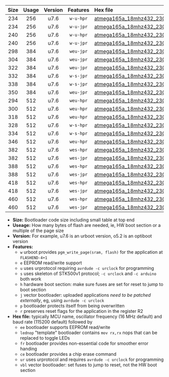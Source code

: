 |Size|Usage|Version|Features|Hex file|
|:-:|:-:|:-:|:-:|:--|
|234|256|u7.6|`w-u-hpr`|[atmega165a_18mhz432_230400bps_ur.hex](https://raw.githubusercontent.com/stefanrueger/urboot/main/atmega165a_18mhz432_230400bps_ur.hex)|
|234|256|u7.6|`w-u-jpr`|[atmega165a_18mhz432_230400bps_ur_vbl.hex](https://raw.githubusercontent.com/stefanrueger/urboot/main/atmega165a_18mhz432_230400bps_ur_vbl.hex)|
|240|256|u7.6|`w-u-hpr`|[atmega165a_18mhz432_230400bps_lednop_ur.hex](https://raw.githubusercontent.com/stefanrueger/urboot/main/atmega165a_18mhz432_230400bps_lednop_ur.hex)|
|240|256|u7.6|`w-u-jpr`|[atmega165a_18mhz432_230400bps_lednop_ur_vbl.hex](https://raw.githubusercontent.com/stefanrueger/urboot/main/atmega165a_18mhz432_230400bps_lednop_ur_vbl.hex)|
|298|384|u7.6|`weu-jpr`|[atmega165a_18mhz432_230400bps_ee_ur_vbl.hex](https://raw.githubusercontent.com/stefanrueger/urboot/main/atmega165a_18mhz432_230400bps_ee_ur_vbl.hex)|
|304|384|u7.6|`weu-jpr`|[atmega165a_18mhz432_230400bps_ee_lednop_ur_vbl.hex](https://raw.githubusercontent.com/stefanrueger/urboot/main/atmega165a_18mhz432_230400bps_ee_lednop_ur_vbl.hex)|
|322|384|u7.6|`weu-jpr`|[atmega165a_18mhz432_230400bps_ee_lednop_fr_ur_vbl.hex](https://raw.githubusercontent.com/stefanrueger/urboot/main/atmega165a_18mhz432_230400bps_ee_lednop_fr_ur_vbl.hex)|
|332|384|u7.6|`w-s-jpr`|[atmega165a_18mhz432_230400bps_vbl.hex](https://raw.githubusercontent.com/stefanrueger/urboot/main/atmega165a_18mhz432_230400bps_vbl.hex)|
|338|384|u7.6|`w-s-jpr`|[atmega165a_18mhz432_230400bps_lednop_vbl.hex](https://raw.githubusercontent.com/stefanrueger/urboot/main/atmega165a_18mhz432_230400bps_lednop_vbl.hex)|
|350|384|u7.6|`weu-jpr`|[atmega165a_18mhz432_230400bps_ee_lednop_fr_ce_ur_vbl.hex](https://raw.githubusercontent.com/stefanrueger/urboot/main/atmega165a_18mhz432_230400bps_ee_lednop_fr_ce_ur_vbl.hex)|
|294|512|u7.6|`weu-hpr`|[atmega165a_18mhz432_230400bps_ee_ur.hex](https://raw.githubusercontent.com/stefanrueger/urboot/main/atmega165a_18mhz432_230400bps_ee_ur.hex)|
|300|512|u7.6|`weu-hpr`|[atmega165a_18mhz432_230400bps_ee_lednop_ur.hex](https://raw.githubusercontent.com/stefanrueger/urboot/main/atmega165a_18mhz432_230400bps_ee_lednop_ur.hex)|
|318|512|u7.6|`weu-hpr`|[atmega165a_18mhz432_230400bps_ee_lednop_fr_ur.hex](https://raw.githubusercontent.com/stefanrueger/urboot/main/atmega165a_18mhz432_230400bps_ee_lednop_fr_ur.hex)|
|328|512|u7.6|`w-s-hpr`|[atmega165a_18mhz432_230400bps.hex](https://raw.githubusercontent.com/stefanrueger/urboot/main/atmega165a_18mhz432_230400bps.hex)|
|334|512|u7.6|`w-s-hpr`|[atmega165a_18mhz432_230400bps_lednop.hex](https://raw.githubusercontent.com/stefanrueger/urboot/main/atmega165a_18mhz432_230400bps_lednop.hex)|
|346|512|u7.6|`weu-hpr`|[atmega165a_18mhz432_230400bps_ee_lednop_fr_ce_ur.hex](https://raw.githubusercontent.com/stefanrueger/urboot/main/atmega165a_18mhz432_230400bps_ee_lednop_fr_ce_ur.hex)|
|382|512|u7.6|`wes-hpr`|[atmega165a_18mhz432_230400bps_ee.hex](https://raw.githubusercontent.com/stefanrueger/urboot/main/atmega165a_18mhz432_230400bps_ee.hex)|
|382|512|u7.6|`wes-jpr`|[atmega165a_18mhz432_230400bps_ee_vbl.hex](https://raw.githubusercontent.com/stefanrueger/urboot/main/atmega165a_18mhz432_230400bps_ee_vbl.hex)|
|388|512|u7.6|`wes-hpr`|[atmega165a_18mhz432_230400bps_ee_lednop.hex](https://raw.githubusercontent.com/stefanrueger/urboot/main/atmega165a_18mhz432_230400bps_ee_lednop.hex)|
|388|512|u7.6|`wes-jpr`|[atmega165a_18mhz432_230400bps_ee_lednop_vbl.hex](https://raw.githubusercontent.com/stefanrueger/urboot/main/atmega165a_18mhz432_230400bps_ee_lednop_vbl.hex)|
|418|512|u7.6|`wes-hpr`|[atmega165a_18mhz432_230400bps_ee_lednop_fr.hex](https://raw.githubusercontent.com/stefanrueger/urboot/main/atmega165a_18mhz432_230400bps_ee_lednop_fr.hex)|
|418|512|u7.6|`wes-jpr`|[atmega165a_18mhz432_230400bps_ee_lednop_fr_vbl.hex](https://raw.githubusercontent.com/stefanrueger/urboot/main/atmega165a_18mhz432_230400bps_ee_lednop_fr_vbl.hex)|
|460|512|u7.6|`wes-hpr`|[atmega165a_18mhz432_230400bps_ee_lednop_fr_ce.hex](https://raw.githubusercontent.com/stefanrueger/urboot/main/atmega165a_18mhz432_230400bps_ee_lednop_fr_ce.hex)|
|460|512|u7.6|`wes-jpr`|[atmega165a_18mhz432_230400bps_ee_lednop_fr_ce_vbl.hex](https://raw.githubusercontent.com/stefanrueger/urboot/main/atmega165a_18mhz432_230400bps_ee_lednop_fr_ce_vbl.hex)|

- **Size:** Bootloader code size including small table at top end
- **Useage:** How many bytes of flash are needed, ie, HW boot section or a multiple of the page size
- **Version:** For example, u7.6 is an urboot version, o5.2 is an optiboot version
- **Features:**
  + `w` urboot provides `pgm_write_page(sram, flash)` for the application at `FLASHEND-4+1`
  + `e` EEPROM read/write support
  + `u` uses urprotocol requiring `avrdude -c urclock` for programming
  + `s` uses skeleton of STK500v1 protocol; `-c urclock` and `-c arduino` both work
  + `h` hardware boot section: make sure fuses are set for reset to jump to boot section
  + `j` vector bootloader: uploaded applications *need to be patched externally*, eg, using `avrdude -c urclock`
  + `p` bootloader protects itself from being overwritten
  + `r` preserves reset flags for the application in the register R2
- **Hex file:** typically MCU name, oscillator frequency (16 MHz default) and baud rate (115200 default) followed by
  + `ee` bootloader supports EEPROM read/write
  + `lednop` "template" bootloader contains `mov rx,rx` nops that can be replaced to toggle LEDs
  + `fr` bootloader provides non-essential code for smoother error handing
  + `ce` bootloader provides a chip erase command
  + `ur` uses urprotocol and requires `avrdude -c urclock` for programming
  + `vbl` vector bootloader: set fuses to jump to reset, not the HW boot section
